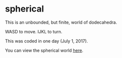 # spherical

This is an unbounded, but finite, world of dodecahedra.

WASD to move.
IJKL to turn.

This was coded in one day (July 1, 2017).

You can view the spherical world [here](http://htmlpreview.github.com/?https://github.com/rtavenner/spherical/blob/master/index.html).
